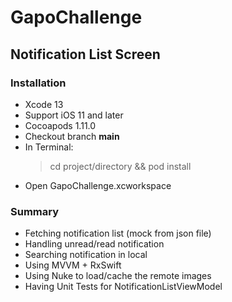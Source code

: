 # GapoChallenge
## Notification List Screen

### Installation
- Xcode 13
- Support iOS 11 and later
- Cocoapods 1.11.0
- Checkout branch **main**
- In Terminal:
    > cd project/directory && pod install
- Open GapoChallenge.xcworkspace 

### Summary
- Fetching notification list (mock from json file)
- Handling unread/read notification
- Searching notification in local
- Using MVVM + RxSwift
- Using Nuke to load/cache the remote images
- Having Unit Tests for NotificationListViewModel
